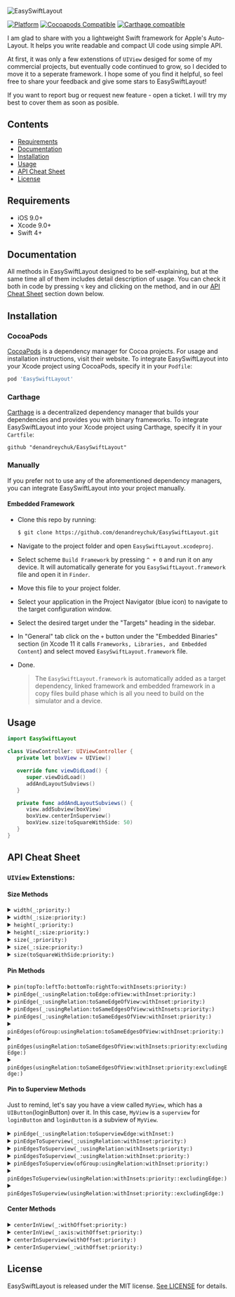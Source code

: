 


![EasySwiftLayout](https://github.com/denandreychuk/EasySwiftLayout/blob/master/Resources/Logo.png?raw=true)

[![Platform](https://img.shields.io/cocoapods/p/EasySwiftLayout.svg?color=yellow)](https://github.com/denandreychuk/EasySwiftLayout)
[![Cocoapods Compatible](https://img.shields.io/cocoapods/v/EasySwiftLayout.svg?color=yellow)](https://cocoapods.org/pods/EasySwiftLayout)
[![Carthage compatible](https://img.shields.io/badge/Carthage-compatible-4BC51D.svg?color=yellow)](https://github.com/Carthage/Carthage)

I am glad to share with you a lightweight Swift framework for Apple's Auto-Layout. It helps you write readable and compact UI code using simple API. 

At first, it was only a few extenstions of `UIView` desiged for some of my commercial projects, but eventually code continued to grow, so I decided to move it to a seperate framework. I hope some of you find it helpful, so feel free to share your feedback and give some stars to EasySwiftLayout!

If you want to report bug or request new feature - open a ticket. I will try my best to cover them as soon as posible.

## Contents

- [Requirements](#requirements)
- [Documentation](#documentation)
- [Installation](#installation)
- [Usage](#usage)
- [API Cheat Sheet](#api-cheat-sheet)
- [License](#license)

## Requirements

- iOS 9.0+
- Xcode 9.0+
- Swift 4+

## Documentation

All methods in EasySwiftLayout designed to be self-explaining, but at the same time all of them includes detail description of usage. You can check it both in code by pressing `⌥` key and clicking on the method, and in our [API Cheat Sheet](#api-cheat-sheet) section down below.

## Installation

### CocoaPods

[CocoaPods](https://cocoapods.org) is a dependency manager for Cocoa projects. For usage and installation instructions, visit their website. To integrate EasySwiftLayout into your Xcode project using CocoaPods, specify it in your `Podfile`:

```ruby
pod 'EasySwiftLayout'
```

### Carthage

[Carthage](https://github.com/Carthage/Carthage) is a decentralized dependency manager that builds your dependencies and provides you with binary frameworks. To integrate EasySwiftLayout into your Xcode project using Carthage, specify it in your `Cartfile`:

```ogdl
github "denandreychuk/EasySwiftLayout"
```

### Manually

If you prefer not to use any of the aforementioned dependency managers, you can integrate EasySwiftLayout into your project manually.

#### Embedded Framework

- Clone this repo by running:
  ```bash
  $ git clone https://github.com/denandreychuk/EasySwiftLayout.git
  ```
- Navigate to the project folder and open `EasySwiftLayout.xcodeproj`.
- Select scheme `Build Framework` by pressing `^ + 0` and run it on any device. It will automatically generate for you `EasySwiftLayout.framework` file and open it in `Finder`.
- Move this file to your project folder.
- Select your application in the Project Navigator (blue icon) to navigate to the target configuration window.
- Select the desired target under the "Targets" heading in the sidebar.
- In "General" tab click on the `+` button under the "Embedded Binaries" section (in Xcode 11 it calls `Frameworks, Libraries, and Embedded Content`) and select moved `EasySwiftLayout.framework` file.
- Done.

  > The `EasySwiftLayout.framework` is automatically added as a target dependency, linked framework and embedded framework in a copy files build phase which is all you need to build on the simulator and a device.

## Usage

```swift
import EasySwiftLayout

class ViewController: UIViewController {
   private let boxView = UIView()

   override func viewDidLoad() {
      super.viewDidLoad()
      addAndLayoutSubviews()
   }

   private func addAndLayoutSubviews() {
      view.addSubview(boxView)
      boxView.centerInSuperview()
      boxView.size(toSquareWithSide: 50)
   }
}
```

## API Cheat Sheet

### `UIView` Extenstions:

#### Size Methods

<details>
<summary><code>width(_:priority:)</code></summary>
  
##### Summary

Sets the width of the view to the given size with the priority of the constraint.

##### Declaration

```swift
func width(_ size: CGFloat, priority: UILayoutPriority = .required) -> Self
```

##### Discussion

- Constraints the width anchor using `NSLayoutConstraint`.

- To make Auto-Layout works properly, it automatically sets view's
property `translatesAutoresizingMaskIntoConstraints` to `false`

##### Precondition

Pass size greater than zero, otherwise this method will have no effect.

##### Parameters

Parameter  | Type | Description
---------- | ---- |------------
size | `CGFloat` | The size to set this view's width to.
priority | `UILayoutPriority` | The priority of the constraint.

##### Returns

`self`  with attribute  `@discardableResult`.

##### Declared In
[UIView + Size.swift](https://github.com/denandreychuk/EasySwiftLayout/blob/master/Source/UIView%20%2B%20Size.swift)

</details>

<details>
<summary><code>width(_:size:priority:)</code></summary>
  
##### Summary

Sets the width of the view using the specified type of relation to the given size with the priority of the constraint.

##### Declaration

```swift
func width(_ relation: NSLayoutRelation, to size: CGFloat, priority: UILayoutPriority = .required) -> Self
```

##### Discussion

- Constraints the width anchor using `NSLayoutConstraint`.

- To make Auto-Layout works properly, it automatically sets view's
property `translatesAutoresizingMaskIntoConstraints` to `false`

##### Precondition

Pass size greater than zero, otherwise this method will have no effect.

##### Parameters

Parameter  | Type | Description
---------- | ---- |------------
relation | `NSLayoutRelation` | The type of relationship for constraint.
size | `CGFloat` | The size to set this view's width to.
priority | `UILayoutPriority` | The priority of the constraint.

##### Returns

`self`  with attribute  `@discardableResult`.

##### Declared In
[UIView + Size.swift](https://github.com/denandreychuk/EasySwiftLayout/blob/master/Source/UIView%20%2B%20Size.swift)

</details>

<details>
<summary><code>height(_:priority:)</code></summary>
  
##### Summary

Sets the height of the view to the given size with the priority of the constraint.

##### Declaration

```swift
func height(_ size: CGFloat, priority: UILayoutPriority = .required) -> Self
```

##### Discussion

- Constraints the width anchor using `NSLayoutConstraint`.

- To make Auto-Layout works properly, it automatically sets view's
property `translatesAutoresizingMaskIntoConstraints` to `false`

##### Precondition

Pass size greater than zero, otherwise this method will have no effect.

##### Parameters

Parameter  | Type | Description
---------- | ---- |------------
size | `CGFloat` | The size to set this view's height to.
priority | `UILayoutPriority` | The priority of the constraint.

##### Returns

`self`  with attribute  `@discardableResult`.

##### Declared In
[UIView + Size.swift](https://github.com/denandreychuk/EasySwiftLayout/blob/master/Source/UIView%20%2B%20Size.swift)

</details>

<details>
<summary><code>height(_:size:priority:)</code></summary>
  
##### Summary

Sets the height of the view using the specified type of relation to the given size with the priority of the constraint.

##### Declaration

```swift
func height(_ relation: NSLayoutRelation, to size: CGFloat, priority: UILayoutPriority = .required) -> Self
```

##### Discussion

- Constraints the height anchor using `NSLayoutConstraint`.

- To make Auto-Layout works properly, it automatically sets view's
property `translatesAutoresizingMaskIntoConstraints` to `false`

##### Precondition

Pass size greater than zero, otherwise this method will have no effect.

##### Parameters

Parameter  | Type | Description
---------- | ---- |------------
relation | `NSLayoutRelation` | The type of relationship for constraint.
size | `CGFloat` | The size to set this view's height to.
priority | `UILayoutPriority` | The priority of the constraint.

##### Returns

`self`  with attribute  `@discardableResult`.

##### Declared In
[UIView + Size.swift](https://github.com/denandreychuk/EasySwiftLayout/blob/master/Source/UIView%20%2B%20Size.swift)

</details>

<details>
<summary><code>size(_:priority:)</code></summary>
  
##### Summary

Sets the dimensions of the view to the given size with the priority of the constraint.

##### Declaration

```swift
func size(_ size: CGSize, priority: UILayoutPriority) -> Self
```

##### Discussion

- Constraints the height and width anchors using `NSLayoutConstraint`

- To make Auto-Layout works properly, it automatically sets view's property `translatesAutoresizingMaskIntoConstraints` to `false`

##### Precondition

Pass size greater than zero, otherwise this method will have no effect.

##### Parameters

Parameter  | Type | Description
---------- | ---- |------------
size | `CGSize` | The size to set this view's dimensions to.
priority | `UILayoutPriority` | The priority of the constraint.

##### Returns

`self`  with attribute  `@discardableResult`.

##### Declared In
[UIView + Size.swift](https://github.com/denandreychuk/EasySwiftLayout/blob/master/Source/UIView%20%2B%20Size.swift)

</details>

</details>

<details>
<summary><code>size(_:size:priority:)</code></summary>
  
##### Summary

Sets the dimensions of the view using the specified type of relation to the given size with the priority of the constraint.

##### Declaration

```swift
func size(_ relation: NSLayoutRelation, to size: CGSize, priority: UILayoutPriority) -> Self
```

##### Discussion

- Constraints the height and width anchor using `NSLayoutConstraint`.

- To make Auto-Layout works properly, it automatically sets view's
property `translatesAutoresizingMaskIntoConstraints` to `false`

##### Precondition

Pass size greater than zero, otherwise this method will have no effect.

##### Parameters

Parameter  | Type | Description
---------- | ---- |------------
relation | `NSLayoutRelation` | The type of relationship for constraint.
size | `CGFloat` | The size to set this view's dimensions to.
priority | `UILayoutPriority` | The priority of the constraint.

##### Returns

`self`  with attribute  `@discardableResult`.

##### Declared In
[UIView + Size.swift](https://github.com/denandreychuk/EasySwiftLayout/blob/master/Source/UIView%20%2B%20Size.swift)

</details>

<details>
<summary><code>size(toSquareWithSide:priority:)</code></summary>
  
##### Summary

Sets the dimensions of the view to a square with the side using the specified type of relation to the given size with the priority of the constraint.

##### Declaration

```swift
func size(relation: NSLayoutRelation, toSquareWithSide side: CGFloat, priority: UILayoutPriority = .required) -> Self
```

##### Discussion

- Constraints width and height anchors using `NSLayoutConstraint` to match square size.

- To make Auto-Layout works properly, it automatically sets view's property `translatesAutoresizingMaskIntoConstraints` to `false`

##### Precondition

Pass side greater than zero, otherwise this method will have no effect.

##### Parameters

Parameter  | Type | Description
---------- | ---- |------------
relation | `NSLayoutRelation` | The type of relationship for constraint.
side | `CGFloat` | Square side to set this view's dimensions to.
priority | `UILayoutPriority` | The priority of the constraint.

##### Returns

`self`  with attribute  `@discardableResult`.

##### Declared In
[UIView + Size.swift](https://github.com/denandreychuk/EasySwiftLayout/blob/master/Source/UIView%20%2B%20Size.swift)

</details>

#### Pin Methods

<details>
<summary><code>pin(topTo:leftTo:bottomTo:rightTo:withInsets:priority:)</code></summary>
  
##### Summary

Pins the edges to the given NSLayoutAxisAnchors with the insets and priority of the constraints.

##### Declaration

```swift
func pin(topTo top: NSLayoutYAxisAnchor? = nil, leftTo left: NSLayoutXAxisAnchor? = nil, bottomTo bottom: NSLayoutYAxisAnchor? = nil, rightTo right: NSLayoutXAxisAnchor? = nil, withInsets insets: UIEdgeInsets = .zero, priority: UILayoutPriority = .required)
```

##### Discussion

- Compact version of default Swift layout. Allows you to pin edges to specific `NSLayoutAxisAnchor`.

- To make Auto-Layout works properly, it automatically sets view’s property  `translatesAutoresizingMaskIntoConstraints`  to  `false`

##### Precondition

You should pass at least one anchor, otherwise this method will have no effect.

##### Parameters

Parameter  | Type | Description
---------- | ---- |------------
top  | `NSLayoutYAxisAnchor` | The anchor to pin top to.
left  | `NSLayoutXAxisAnchor` | The anchor to pin left to.
bottom | `NSLayoutYAxisAnchor` | The anchor to pin bottom to.
right | `NSLayoutXAxisAnchor` | The anchor to pin right to.
insets | `UIEdgeInsets` | The insets between the edges.
priority | `UILayoutPriority` | The priority of the constraints.

##### Declared In

[UIView + Pin.swift](https://github.com/denandreychuk/EasySwiftLayout/blob/master/Source/UIView%20%2B%20Pin.swift)

</details>

<details>
<summary><code>pinEdge(_:usingRelation:toEdge:ofView:withInset:priority:)</code></summary>
  
##### Summary

Pins the edge of the view using the specified type of relation to the given edge of another view with the inset and priority of the constraint.

##### Declaration

```swift
func pinEdge(_ edge: ESLEdge, usingRelation relation: NSLayoutRelation = .equal, toEdge pinningEdge: ESLEdge, ofView anotherView: UIView, withInset inset: CGFloat = .zero, priority: UILayoutPriority = .required)
```

##### Discussion

- Consider, accordingly to [Apple's documentation](https://apple.co/2PFH9f2), you cannot pin edges with different axis, otherwise it will throw fatal error.

- To make Auto-Layout works properly, it automatically sets view’s property `translatesAutoresizingMaskIntoConstraints` to `false`

##### Precondition

- Another view must be in the same view hierarchy as this view.

- Pin edges with same axis or method will throw fatal error.

##### Parameters

Parameter  | Type | Description
---------- | ---- |------------
edge  | `ESLEdge` | The edge of this view to pin.
relation | `NSLayoutRelation` | The type of relationship for the constraint.
pinningEdge  | `ESLEdge` | The edge of another view to pin to.
anotherView | `NSLayoutYAxisAnchor` | Another view to pin to.
inset | `CGFloat` | The inset between the edge of this view and the edge of another view.
priority | `UILayoutPriority` | The priority of the constraint.

##### Declared In
[UIView + Pin.swift](https://github.com/denandreychuk/EasySwiftLayout/blob/master/Source/UIView%20%2B%20Pin.swift)

</details>

<details>
<summary><code>pinEdge(_:usingRelation:toSameEdgeOfView:withInset:priority:)</code></summary>
  
##### Summary

Pins the given edge of the view using the specified type of relation to the corresponding margin of another view with the inset and priority of the constraint.

##### Declaration

```swift
func pinEdge(_ edge: ESLEdge, usingRelation relation: NSLayoutRelation = .equal, toSameEdgeOfView anotherView: UIView, withInset inset: CGFloat = .zero, priority: UILayoutPriority = .required)
```

##### Discussion

To make Auto-Layout works properly, it automatically sets view’s property `translatesAutoresizingMaskIntoConstraints` to `false`

##### Precondition

Another view must be in the same view hierarchy as this view.

##### Parameters

Parameter  | Type | Description
---------- | ---- |------------
edge  | `ESLEdge` | The edge of this view to pin.
relation | `NSLayoutRelation` | The type of relationship for the constraint.
anotherView | `NSLayoutYAxisAnchor` | Another view to pin to.
inset | `CGFloat` | The inset beetween the edge of this view and the corresponding edge of another view.
priority | `UILayoutPriority` | The priority of the constraint.

##### Declared In
[UIView + Pin.swift](https://github.com/denandreychuk/EasySwiftLayout/blob/master/Source/UIView%20%2B%20Pin.swift)

</details>

<details>
<summary><code>pinEdges(_:usingRelation:toSameEdgesOfView:withInsets:priority:)</code></summary>
  
##### Summary

Pins the given edges of the view using the specified type of relation to the corresponding margins of another view with the insets and priority of the constraints.

##### Declaration

```swift
func pinEdges(_ edges: [ESLEdge] = ESLEdge.all, usingRelation relation: NSLayoutRelation = .equal, toSameEdgesOfView anotherView: UIView, withInsets insets: UIEdgeInsets = .zero, priority: UILayoutPriority = .required)
```

##### Discussion

- This method is intended to pin multiple edges, it is not recommended to use it for a single one. For these purposes, `pinEdge(_:usingRelation:toSameEdgeOfView:withInset:priority:)` would be a better approach.

- If you don’t need to customize the insets based on the edge, use `pinEdges(_:toSameEdgesOfView:withInset:relation:priority:)`.

- To make Auto-Layout works properly, it automatically sets view's property `translatesAutoresizingMaskIntoConstraints` to `false`

##### Precondition

Another view must be in the same view hierarchy as this view.

##### Parameters

Parameter  | Type | Description
---------- | ---- |------------
edges  | `[ESLEdge]` | The edges of this view to pin.
relation | `NSLayoutRelation` | The type of relationship for the constraints.
anotherView | `NSLayoutYAxisAnchor` | Another view to pin to.
insets | `UIEdgeInsets` | The insets beetween the edges of this view and corresponding edges of another view.
priority | `UILayoutPriority` | The priority of the constraint.

##### Declared In
[UIView + Pin.swift](https://github.com/denandreychuk/EasySwiftLayout/blob/master/Source/UIView%20%2B%20Pin.swift)

</details>

<details>
<summary><code>pinEdges(_:usingRelation:toSameEdgesOfView:withInset:priority:)</code></summary>
  
##### Summary

Pins the given edges of the view using the specified type of relation to the corresponding margins of another view with the equal insets and priority of the constraints.

##### Declaration

```swift
func pinEdges(_ edges: [ESLEdge] = ESLEdge.all, usingRelation relation: NSLayoutRelation = .equal, toSameEdgesOfView anotherView: UIView, withInset inset: CGFloat, priority: UILayoutPriority = .required)
```

##### Discussion

- This method is intended to pin multiple edges, it is not recommended to use it for a single one. For these purposes, `pinEdge(_:usingRelation:toSameEdgeOfView:withInset:priority:)` would be a better approach.

- If you don’t need to customize the insets based on the edge, use `pinEdges(_:toSameEdgesOfView:withInset:relation:priority:)`.

- To make Auto-Layout works properly, it automatically sets view's property `translatesAutoresizingMaskIntoConstraints` to `false`

##### Precondition

Another view must be in the same view hierarchy as this view.

##### Parameters

Parameter  | Type | Description
---------- | ---- |------------
edges  | `[ESLEdge]` | The edges of this view to pin.
relation | `NSLayoutRelation` | The type of relationship for the constraints.
anotherView | `NSLayoutYAxisAnchor` | Another view to pin to.
insets | `CGFloat` | The inset beetween the edges of this view and corresponding edges of another view.
priority | `UILayoutPriority` | The priority of the constraint.

##### Declared In
[UIView + Pin.swift](https://github.com/denandreychuk/EasySwiftLayout/blob/master/Source/UIView%20%2B%20Pin.swift)

</details>

<details>
<summary><code>pinEdges(ofGroup:usingRelation:toSameEdgesOfView:withInset:priority:)</code></summary>
  
##### Summary

Pins edges of the view of the given group using the specified type of relation to the corresponding margins of another view with the equal insets and priority of the constraints.

##### Declaration

```swift
func pinEdges(ofGroup edgeGroup: ESLEdgeGroup, usingRelation relation: NSLayoutRelation = .equal, toSameEdgesOfView anotherView: UIView, withInset inset: CGFloat, priority: UILayoutPriority = .required)
```

##### Discussion

To make Auto-Layout works properly, it automatically sets view's property `translatesAutoresizingMaskIntoConstraints` to `false`

##### Precondition

Another view must be in the same view hierarchy as this view.

##### Parameters

Parameter  | Type | Description
---------- | ---- |------------
edgeGroup  | `ESLEdgeGroup` | The group of edges of this view to pin to.
relation | `NSLayoutRelation` | The type of relationship for the constraints.
anotherView | `NSLayoutYAxisAnchor` | Another view to pin to.
insets | `CGFloat` | The inset beetween the edges of this view and corresponding edges of another view.
priority | `UILayoutPriority` | The priority of the constraint.

##### Declared In
[UIView + Pin.swift](https://github.com/denandreychuk/EasySwiftLayout/blob/master/Source/UIView%20%2B%20Pin.swift)

</details>

<details>
<summary><code>pinEdges(usingRelation:toSameEdgesOfView:withInsets:priority:excludingEdge:)</code></summary>
  
##### Summary

Pins the edges of the view using the specified type of relation to the corresponding margins of another view with the insets and priority of the constraints, excluding one edge

##### Declaration

```swift
func pinEdges(usingRelation relation: NSLayoutRelation = .equal, toSameEdgesOfView anotherView: UIView, withInsets insets: UIEdgeInsets = .zero, excludingEdge excludedEdge: ESLEdge, priority: UILayoutPriority = .required)
```

##### Discussion

- If you don’t need to customize the inset based on the edge, use `pinEdges(usingRelation:toSameEdgesOfView:withInset:excludingEdge:priority:)`.
- 
- To make Auto-Layout works properly, it automatically sets view's property `translatesAutoresizingMaskIntoConstraints` to `false`

##### Precondition

Another view must be in the same view hierarchy as this view.

##### Parameters

Parameter  | Type | Description
---------- | ---- |------------
relation | `NSLayoutRelation` | The type of relationship for the constraints.
anotherView | `NSLayoutYAxisAnchor` | Another view to pin to.
insets | `UIEdgeInsets` | The insets beetween the edges of this view and corresponding edges of another view.
excludedEdge | `ESLEdge` | The edge to be ingored and not pinned.
priority | `UILayoutPriority` | The priority of the constraint.

##### Declared In
[UIView + Pin.swift](https://github.com/denandreychuk/EasySwiftLayout/blob/master/Source/UIView%20%2B%20Pin.swift)

</details>

<details>
<summary><code>pinEdges(usingRelation:toSameEdgesOfView:withInset:priority:excludingEdge:)</code></summary>
  
##### Summary

Pins the edges of the view using the specified type of relation to the corresponding margins of another view with the equal inset and priority of the constraints, excluding one edge.

##### Declaration

```swift
func pinEdges(usingRelation relation: NSLayoutRelation = .equal, toSameEdgesOfView anotherView: UIView, withInset inset: CGFloat, excludingEdge excludedEdge: ESLEdge, priority: UILayoutPriority = .required)
```

##### Discussion

- If you don’t need to customize the inset based on the edge, use `pinEdges(usingRelation:toSameEdgesOfView:withInset:excludingEdge:priority:)`.
- 
- To make Auto-Layout works properly, it automatically sets view's property `translatesAutoresizingMaskIntoConstraints` to `false`

##### Precondition

Another view must be in the same view hierarchy as this view.

##### Parameters

Parameter  | Type | Description
---------- | ---- |------------
relation | `NSLayoutRelation` | The type of relationship for the constraints.
anotherView | `NSLayoutYAxisAnchor` | Another view to pin to.
inset | `CGFloat` | The inset beetween the edges of this view and corresponding edges of another view.
excludedEdge | `ESLEdge` | The edge to be ingored and not pinned.
priority | `UILayoutPriority` | The priority of the constraint.

##### Declared In
[UIView + Pin.swift](https://github.com/denandreychuk/EasySwiftLayout/blob/master/Source/UIView%20%2B%20Pin.swift)

</details>

#### Pin to Superview Methods

Just to remind, let's say you have a view called `MyView`, which has a `UIButton`(loginButton) over it. In this case, `MyView` is a `superview` for `loginButton` and `loginButton` is a subview of `MyView`.

<details>
<summary><code>pinEdge(_:usingRelation:toSuperviewEdge:withInset:)</code></summary>
  
##### Summary

Pins the edge of the view using the specified type of relation to the given edge of its superview with the inset and priority of the constraint.

##### Declaration

```swift
func pinEdge(_ edge: ESLEdge, usingRelation relation: NSLayoutRelation = .equal, toSuperviewEdge superviewEdge: ESLEdge, withInset inset: CGFloat = .zero, priority: UILayoutPriority = .required)
```

##### Discussion

- Consider, accordingly to [Apple's documentation](https://apple.co/2PFH9f2), you cannot pin edges with different axis, otherwise it will throw fatal error.

- Use this method only if you want to pin the edge of the view to the opposite margin of its superview, in other cases `pinEdgeToSuperview(_:usingRelation:withInset:priority:)` would be a better approach.

- To make Auto-Layout works properly, it automatically sets view's property `translatesAutoresizingMaskIntoConstraints` to `false`

##### Precondition

- The view should have the superview, otherwise method will have no effect.

- Pin edges with same axis or method will throw fatal error.

##### Parameters

Parameter  | Type | Description
---------- | ---- |------------
edge  | `ESLEdge` | The edge of this view to pin.
relation | `NSLayoutRelation` | The type of relationship for constraint.
superviewEdge | `ESLEdge` | The edge of its superview to pin to.
inset | `CGFloat` | The inset between the edge of this view and the edge of its superview.
priority | `UILayoutPriority` | The priority of the constraint.

##### Declared In
[UIView + Pin(Superview).swift](https://github.com/denandreychuk/EasySwiftLayout/blob/master/Source/UIView%20%2B%20Pin(Superview).swift)

</details>

<details>
<summary><code>pinEdgeToSuperview(_:usingRelation:withInset:priority:)</code></summary>
  
##### Summary

Pins the given edge of the view using the specified type of relation to the corresponding margin of its superview with the inset and priority of the constraint.

##### Declaration

```swift
func pinEdgeToSuperview(_ edge: ESLEdge, usingRelation relation: NSLayoutRelation = .equal, withInset inset: CGFloat = .zero, priority: UILayoutPriority = .required)
```

##### Discussion

To make Auto-Layout works properly, it automatically sets view's property `translatesAutoresizingMaskIntoConstraints` to `false`

##### Precondition

The view should have the superview, otherwise this method will have no effect.

##### Parameters

Parameter  | Type | Description
---------- | ---- |------------
edge  | `ESLEdge` | The edge of this view to pin.
relation | `NSLayoutRelation` | The type of relationship for constraint.
inset | `CGFloat` | The inset beetween the edge of this view and the corresponding edge of its superview.
priority | `UILayoutPriority` | The priority of the constraint.

##### Declared In
[UIView + Pin(Superview).swift](https://github.com/denandreychuk/EasySwiftLayout/blob/master/Source/UIView%20%2B%20Pin(Superview).swift)

</details>

<details>
<summary><code>pinEdgesToSuperview(_:usingRelation:withInsets:priority:)</code></summary>
  
##### Summary

Pins the given edges of the view using the specified type of relation to the corresponding margins of its superview with the insets and priority of the constraints.

##### Declaration

```swift
func pinEdgesToSuperview(_ edges: [ESLEdge] = ESLEdge.all, usingRelation relation: NSLayoutRelation = .equal, withInsets insets: UIEdgeInsets = .zero, priority: UILayoutPriority = .required)
```

##### Discussion

To make Auto-Layout works properly, it automatically sets view's property `translatesAutoresizingMaskIntoConstraints` to `false`

##### Precondition

The view should have the superview, otherwise this method will have no effect.

##### Parameters

Parameter  | Type | Description
---------- | ---- |------------
edges  | `[ESLEdge]` | The edges of this view to pin.
relation | `NSLayoutRelation` | The type of relationship for constraint.
insets | `UIEdgeInsets` | The insets beetween the edges of this view and the corresponding edges of its superview.
priority | `UILayoutPriority` | The priority of the constraint.

##### Declared In
[UIView + Pin(Superview).swift](https://github.com/denandreychuk/EasySwiftLayout/blob/master/Source/UIView%20%2B%20Pin(Superview).swift)

</details>

<details>
<summary><code>pinEdgesToSuperview(_:usingRelation:withInset:priority:)</code></summary>
  
##### Summary

Pins the given edges of the view using the specified type of relation to the corresponding margins of its superview with the equal insets and priority of the constraints.

##### Declaration

```swift
func pinEdgesToSuperview(_ edges: [ESLEdge] = ESLEdge.all, usingRelation relation: NSLayoutRelation = .equal, withInset inset: CGFloat, priority: UILayoutPriority = .required)
```

##### Discussion

To make Auto-Layout works properly, it automatically sets view's property `translatesAutoresizingMaskIntoConstraints` to `false`

##### Precondition

The view should have the superview, otherwise this method will have no effect.

##### Parameters

Parameter  | Type | Description
---------- | ---- |------------
edges  | `[ESLEdge]` | The edges of this view to pin.
relation | `NSLayoutRelation` | The type of relationship for constraint.
inset | `CGFloat` | The inset beetween the edges of this view and the orresponding edges of its superview.
priority | `UILayoutPriority` | The priority of the constraint.

##### Declared In
[UIView + Pin(Superview).swift](https://github.com/denandreychuk/EasySwiftLayout/blob/master/Source/UIView%20%2B%20Pin(Superview).swift)

</details>

<details>
<summary><code>pinEdgesToSuperview(ofGroup:usingRelation:withInset:priority:)</code></summary>
  
##### Summary

Pins edges of the view of the given group using the specified type of relation to the corresponding margins of its superview with the equal insets and priority of the constraints.

##### Declaration

```swift
func pinEdgesToSuperview(ofGroup group: ESLEdgeGroup, usingRelation relation: NSLayoutRelation = .equal, withInset inset: CGFloat = .zero, priority: UILayoutPriority = .required)
```

##### Discussion

To make Auto-Layout works properly, it automatically sets view's property `translatesAutoresizingMaskIntoConstraints` to `false`

##### Precondition

The view should have the superview, otherwise this method will have no effect.

##### Parameters

Parameter  | Type | Description
---------- | ---- |------------
group | `ESLEdgeGroup` | The group of edges of this view to pin to.
relation | `NSLayoutRelation` | The type of relationship for constraint.
inset | `CGFloat` | The inset beetween the edges of this view and the orresponding edges of its superview.
priority | `UILayoutPriority` | The priority of the constraint.

##### Declared In
[UIView + Pin(Superview).swift](https://github.com/denandreychuk/EasySwiftLayout/blob/master/Source/UIView%20%2B%20Pin(Superview).swift)

</details>

<details>
<summary><code>pinEdgesToSuperview(usingRelation:withInsets:priority::excludingEdge:)</code></summary>
  
##### Summary

Pins the edges of the view using the specified type of relation to the corresponding margins of its superview with the insets and priority of the constraints, excluding one edge.

##### Declaration

```swift
func pinEdgesToSuperview(usingRelation relation: NSLayoutRelation = .equal, withInsets insets: UIEdgeInsets = .zero, excludingEdge excludedEdge: ESLEdge, priority: UILayoutPriority = .required)
```

##### Discussion

To make Auto-Layout works properly, it automatically sets view's property `translatesAutoresizingMaskIntoConstraints` to `false`

##### Precondition

The view should have the superview, otherwise this method will have no effect.

##### Parameters

Parameter  | Type | Description
---------- | ---- |------------
relation | `NSLayoutRelation` | The type of relationship for constraint.
insets | `UIEdgeInsets` | The insets beetween the edges of this view and the orresponding edges of its superview.
excludedEdge | `ESLEdge` | The edge to be ingored and not pinned.
priority | `UILayoutPriority` | The priority of the constraint.

##### Declared In
[UIView + Pin(Superview).swift](https://github.com/denandreychuk/EasySwiftLayout/blob/master/Source/UIView%20%2B%20Pin(Superview).swift)

</details>

<details>
<summary><code>pinEdgesToSuperview(usingRelation:withInset:priority::excludingEdge:)</code></summary>
  
##### Summary

Pins the edges of the view using the specified type of relation to the corresponding margins of its superview with the equal inset and priority of the constraints, excluding one edge.

##### Declaration

```swift
func pinEdgesToSuperview(usingRelation relation: NSLayoutRelation = .equal, withInset inset: CGFloat, excludingEdge excludedEdge: ESLEdge, priority: UILayoutPriority = .required)
```

##### Discussion

To make Auto-Layout works properly, it automatically sets view's property `translatesAutoresizingMaskIntoConstraints` to `false`

##### Precondition

The view should have the superview, otherwise this method will have no effect.

##### Parameters

Parameter  | Type | Description
---------- | ---- |------------
relation | `NSLayoutRelation` | The type of relationship for constraint.
inset | `CGFloat` | The inset beetween the edges of this view and the orresponding edges of its superview.
excludedEdge | `ESLEdge` | The edge to be ingored and not pinned.
priority | `UILayoutPriority` | The priority of the constraint.

##### Declared In
[UIView + Pin(Superview).swift](https://github.com/denandreychuk/EasySwiftLayout/blob/master/Source/UIView%20%2B%20Pin(Superview).swift)

</details>

#### Center Methods

<details>
<summary><code>centerInView(_:withOffset:priority:)</code></summary>
  
##### Summary

Centers the view in another view with the offset and priority of the constraint.

##### Declaration

```swift
func centerInView(_ anotherView: UIView, withOffset offset: ESLOffset = .zero, priority: UILayoutPriority = .required)
```

##### Discussion

To make Auto-Layout works properly, it automatically sets view's property `translatesAutoresizingMaskIntoConstraints` to `false`

##### Precondition

Another view must be in the same view hierarchy as this view.

##### Parameters

Parameter  | Type | Description
---------- | ---- |------------
anotherView | `UIView` | Another view to center in.
offset | `ESLOffset` | Axis offset.
priority | `UILayoutPriority` | The priority of the constraint.

##### Declared In
[UIView + Center.swift](https://github.com/denandreychuk/EasySwiftLayout/blob/master/Source/UIView%20%2B%20Center.swift)

</details>

<details>
<summary><code>centerInView(_:axis:withOffset:priority:)</code></summary>
  
##### Summary

Centers the axis of this view in another view with the offset and priority of the constraint.

##### Declaration

```swift
func centerInView(_ anotherView: UIView, axis: ESLAxis, withOffset offset: CGFloat = .zero, priority: UILayoutPriority = .required)
```

##### Discussion

To make Auto-Layout works properly, it automatically sets view's property `translatesAutoresizingMaskIntoConstraints` to `false`

##### Precondition

Another view must be in the same view hierarchy as this view.

##### Parameters

Parameter  | Type | Description
---------- | ---- |------------
anotherView | `UIView` | View to center in.
axis | `ESLAxis` | Axis to center
offset | `ESLOffset` | Axis offset.
priority | `UILayoutPriority` | The priority of the constraint.

##### Declared In
[UIView + Center.swift](https://github.com/denandreychuk/EasySwiftLayout/blob/master/Source/UIView%20%2B%20Center.swift)

</details>

<details>
<summary><code>centerInSuperview(withOffset:priority:)</code></summary>
  
##### Summary

Centers the view in its superview view with the offset and priority of the constraint.

##### Declaration

```swift
func centerInSuperview(withOffset offset: ESLOffset = .zero, priority: UILayoutPriority = .required)
```

##### Discussion

To make Auto-Layout works properly, it automatically sets view's property `translatesAutoresizingMaskIntoConstraints` to `false`

##### Precondition

The view should have the superview, otherwise this method will have no effect.

##### Parameters

Parameter  | Type | Description
---------- | ---- |------------
offset | `ESLOffset` | Axis offset.
priority | `UILayoutPriority` | The priority of the constraint.

##### Declared In
[UIView + Center.swift](https://github.com/denandreychuk/EasySwiftLayout/blob/master/Source/UIView%20%2B%20Center.swift)

</details>

<details>
<summary><code>centerInSuperview(_:withOffset:priority:)</code></summary>
  
##### Summary

Centers the axis of this view in its superview with the offset and priority of the constraint.

##### Declaration

```swift
func centerInSuperview(_ axis: ESLAxis, withOffset offset: CGFloat = .zero, priority: UILayoutPriority = .required)
```

##### Discussion

To make Auto-Layout works properly, it automatically sets view's property `translatesAutoresizingMaskIntoConstraints` to `false`

##### Precondition

The view should have the superview, otherwise this method will have no effect.

##### Parameters

Parameter  | Type | Description
---------- | ---- |------------
axis | `ESLAxis` | Axis to center.
offset | `CGFloat | Axis offset.
priority | `UILayoutPriority` | The priority of the constraint.

##### Declared In
[UIView + Center.swift](https://github.com/denandreychuk/EasySwiftLayout/blob/master/Source/UIView%20%2B%20Center.swift)

</details>

## License

EasySwiftLayout is released under the MIT license. [See LICENSE](https://github.com/denandreychuk/EasySwiftLayout/blob/master/LICENSE) for details.

